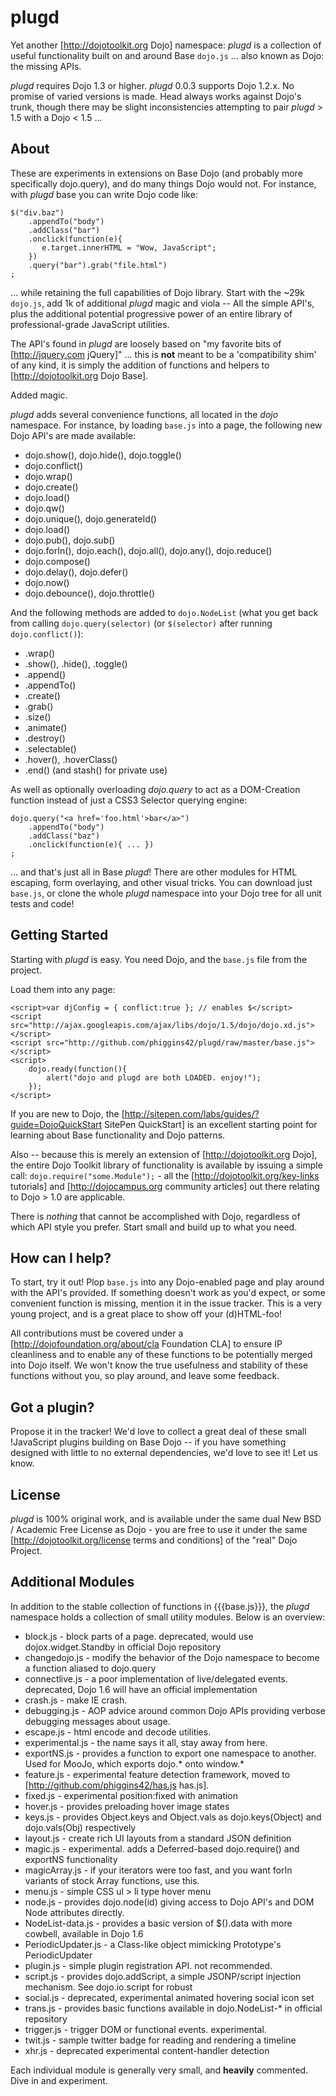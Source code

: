 # plugd

Yet another [http://dojotoolkit.org Dojo] namespace: _plugd_ is a collection of useful functionality built on and 
around Base `dojo.js` ... also known as Dojo: the missing APIs. 

_plugd_ requires Dojo 1.3 or higher. _plugd_ 0.0.3 supports Dojo 1.2.x. No promise of varied versions is made. Head always works against 
Dojo's trunk, though there may be slight inconsistencies attempting to pair _plugd_ > 1.5 with a Dojo < 1.5 ...
 
## About

These are experiments in extensions on Base Dojo (and probably more specifically dojo.query), and do many things 
Dojo would not. For instance, with _plugd_ base you can write Dojo code like:

    $("div.baz")
        .appendTo("body")
        .addClass("bar")
        .onclick(function(e){
           e.target.innerHTML = "Wow, JavaScript"; 
        })
        .query("bar").grab("file.html")
    ;

... while retaining the full capabilities of Dojo library. Start with the ~29k `dojo.js`, add 1k of additional 
_plugd_ magic and viola -- All the simple API's, plus the additional potential progressive power of an entire library of 
professional-grade JavaScript utilities. 

The API's found in _plugd_ are loosely based on "my favorite bits of [http://jquery.com jQuery]" ... this is **not** 
meant to be a 'compatibility shim' of any kind, it is simply the addition of functions and helpers to [http://dojotoolkit.org Dojo Base]. 

Added magic.

_plugd_ adds several convenience functions, all located in the _dojo_ namespace. For instance, by loading `base.js` into 
a page, the following new Dojo API's are made available:

  * dojo.show(), dojo.hide(), dojo.toggle()
  * dojo.conflict()
  * dojo.wrap()
  * dojo.create()
  * dojo.load()
  * dojo.qw()
  * dojo.unique(), dojo.generateId()
  * dojo.load()
  * dojo.pub(), dojo.sub()
  * dojo.forIn(), dojo.each(), dojo.all(), dojo.any(), dojo.reduce()
  * dojo.compose()
  * dojo.delay(), dojo.defer()
  * dojo.now()
  * dojo.debounce(), dojo.throttle()
 
And the following methods are added to `dojo.NodeList` (what you get back from calling `dojo.query(selector)` (or `$(selector)` after 
running `dojo.conflict()`):

  * .wrap()
  * .show(), .hide(), .toggle()
  * .append()
  * .appendTo()
  * .create()
  * .grab()
  * .size()
  * .animate()
  * .destroy()
  * .selectable()
  * .hover(), .hoverClass()
  * .end() (and stash() for private use)

As well as optionally overloading _dojo.query_ to act as a DOM-Creation function instead of just a CSS3 Selector querying engine:

    dojo.query("<a href='foo.html'>bar</a>")
        .appendTo("body")
        .addClass("baz") 
        .onclick(function(e){ ... })
    ;

... and that's just all in Base _plugd_! There are other modules for HTML escaping, form overlaying, 
and other visual tricks. You can download just `base.js`, or clone the whole _plugd_ namespace into your Dojo 
tree for all unit tests and code!

## Getting Started

Starting with _plugd_ is easy. You need Dojo, and the `base.js` file from the project.

Load them into any page:

    <script>var djConfig = { conflict:true }; // enables $</script>
    <script src="http://ajax.googleapis.com/ajax/libs/dojo/1.5/dojo/dojo.xd.js"></script>
    <script src="http://github.com/phiggins42/plugd/raw/master/base.js"></script>
    <script>
        dojo.ready(function(){
            alert("dojo and plugd are both LOADED. enjoy!");
        });
    </script>

If you are new to Dojo, the [http://sitepen.com/labs/guides/?guide=DojoQuickStart SitePen QuickStart] is an excellent 
starting point for learning about Base functionality and Dojo patterns. 

Also -- because this is merely an extension of [http://dojotoolkit.org Dojo], the entire Dojo Toolkit 
library of functionality is available by issuing a simple call: `dojo.require("some.Module");` - all 
the [http://dojotoolkit.org/key-links tutorials] and [http://dojocampus.org community articles] out there 
relating to Dojo > 1.0 are applicable. 

There is *nothing* that cannot be accomplished with Dojo, regardless of which API style you prefer. Start small and build up 
to what you need. 

## How can I help?

To start, try it out! Plop `base.js` into any Dojo-enabled page and play around with the API's provided. If something doesn't 
work as you'd expect, or some convenient function is missing, mention it in the issue tracker. This is a very young project, 
and is a great place to show off your (d)HTML-foo! 

All contributions must be covered under a [http://dojofoundation.org/about/cla Foundation CLA] to ensure IP cleanliness 
and to enable any of these functions to be potentially merged into Dojo itself. We won't know the true usefulness and 
stability of these functions without you, so play around, and leave some feedback.

## Got a plugin?

Propose it in the tracker! We'd love to collect a great deal of these small !JavaScript plugins building on Base Dojo -- if 
you have something designed with little to no external dependencies, we'd love to see it! Let us know.

## License

_plugd_ is 100% original work, and is available under the same dual New BSD / Academic Free License as Dojo - you are free
to use it under the same [http://dojotoolkit.org/license terms and conditions] of the "real" Dojo Project. 

## Additional Modules

In addition to the stable collection of functions in {{{base.js}}}, the _plugd_ namespace holds a collection of
small utility modules. Below is an overview:

  * block.js - block parts of a page. deprecated, would use dojox.widget.Standby in official Dojo repository
  * changedojo.js - modify the behavior of the Dojo namespace to become a function aliased to dojo.query
  * connectlive.js - a poor implementation of live/delegated events. deprecated, Dojo 1.6 will have an official implementation
  * crash.js - make IE crash. 
  * debugging.js - AOP advice around common Dojo APIs providing verbose debugging messages about usage.
  * escape.js - html encode and decode utilities. 
  * experimental.js - the name says it all, stay away from here.
  * exportNS.js - provides a function to export one namespace to another. Used for MooJo, which exports dojo.* onto window.*
  * feature.js - experimental feature detection framework, moved to [http://github.com/phiggins42/has.js has.js]. 
  * fixed.js - experimental position:fixed with animation
  * hover.js - provides preloading hover image states
  * keys.js - provides Object.keys and Object.vals as dojo.keys(Object) and dojo.vals(Obj) respectively
  * layout.js - create rich UI layouts from a standard JSON definition
  * magic.js - experimental. adds a Deferred-based dojo.require() and exportNS functionality
  * magicArray.js - if your iterators were too fast, and you want forIn variants of stock Array functions, use this.
  * menu.js - simple CSS ul > li type hover menu
  * node.js - provides dojo.node(id) giving access to Dojo API's and DOM Node attributes directly.
  * NodeList-data.js - provides a basic version of $().data with more cowbell, available in Dojo 1.6
  * PeriodicUpdater.js - a Class-like object mimicking Prototype's PeriodicUpdater
  * plugin.js - simple plugin registration API. not recommended. 
  * script.js - provides dojo.addScript, a simple JSONP/script injection mechanism. See dojo.io.script for robust
  * social.js - deprecated, experimental animated hovering social icon set
  * trans.js - provides basic functions available in dojo.NodeList-* in official repository
  * trigger.js - trigger DOM or functional events. experimental.
  * twit.js - sample twitter badge for reading and rendering a timeline
  * xhr.js - deprecated experimental content-handler detection
  
Each individual module is generally very small, and **heavily** commented. Dive in and experiment. 